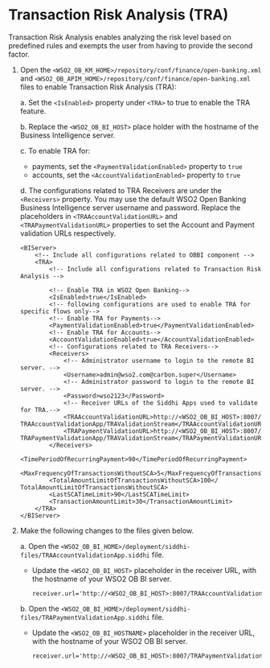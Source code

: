 # Transaction Risk Analysis (TRA)

Transaction Risk Analysis enables analyzing the risk level based on predefined rules and exempts the user from having to provide the second factor.

1. Open the `<WSO2_OB_KM_HOME>/repository/conf/finance/open-banking.xml` and `<WSO2_OB_APIM_HOME>/repository/conf/finance/open-banking.xml` files to enable Transaction Risk Analysis (TRA):

   a. Set the `<IsEnabled>` property under `<TRA>` to true to enable the TRA feature.

   b. Replace the `<WSO2_OB_BI_HOST>` place holder with the hostname of the Business   Intelligence server.

   c. To enable TRA for:

   - payments, set the `<PaymentValidationEnabled>` property to `true`
   - accounts, set the `<AccountValidationEnabled>` property to `true`

   d. The configurations related to TRA Receivers are under the `<Receivers>` property. You may use the default WSO2 Open Banking Business Intelligence server username and password. Replace the placeholders in `<TRAAccountValidationURL>` and  `<TRAPaymentValidationURL>` properties to set the Account and Payment validation URLs respectively.

    ```
    <BIServer>
        <!-- Include all configurations related to OBBI component -->
        <TRA>
            <!-- Include all configurations related to Transaction Risk Analysis -->
    
            <!-- Enable TRA in WSO2 Open Banking-->
            <IsEnabled>true</IsEnabled>
            <!-- following configurations are used to enable TRA for specific flows only-->
            <!-- Enable TRA for Payments-->
            <PaymentValidationEnabled>true</PaymentValidationEnabled>
            <!-- Enable TRA for Accounts-->
            <AccountValidationEnabled>true</AccountValidationEnabled>
            <!-- Configurations related to TRA Receivers-->
            <Receivers>
                <!-- Administrator username to login to the remote BI server. -->
                <Username>admin@wso2.com@carbon.super</Username>
                <!-- Administrator password to login to the remote BI server. -->
                <Password>wso2123</Password>
                <!-- Receiver URLs of the Siddhi Apps used to validate for TRA.-->
                <TRAAccountValidationURL>http://<WSO2_OB_BI_HOST>:8007/    TRAAccountValidationApp/TRAValidationStream</TRAAccountValidationURL>
                <TRAPaymentValidationURL>http://<WSO2_OB_BI_HOST>:8007/    TRAPaymentValidationApp/TRAValidationStream</TRAPaymentValidationURL>
            </Receivers>
            <TimePeriodOfRecurringPayment>90</TimePeriodOfRecurringPayment>
            <MaxFrequencyOfTransactionsWithoutSCA>5</MaxFrequencyOfTransactionsWithoutSCA>
            <TotalAmountLimitOfTransactionsWithoutSCA>100</    TotalAmountLimitOfTransactionsWithoutSCA>
            <LastSCATimeLimit>90</LastSCATimeLimit>
            <TransactionAmountLimit>30</TransactionAmountLimit>
        </TRA>
    </BIServer>
    ```

2. Make the following changes to the files given below.

   a. Open the `<WSO2_OB_BI_HOME>/deployment/siddhi-files/TRAAccountValidationApp.siddhi` file.

    - Update the `<WSO2_OB_BI_HOST>` placeholder in the receiver URL, with the hostname of your WSO2 OB BI server.

        ```
        receiver.url='http://<WSO2_OB_BI_HOST>:8007/TRAAccountValidationApp/TRAValidationStream'
        ```

   b. Open the `<WSO2_OB_BI_HOME>/deployment/siddhi-files/TRAPaymentValidationApp.siddhi` file.

    - Update the `<WSO2_OB_BI_HOSTNAME>` placeholder in the receiver URL, with the hostname of your WSO2 OB BI server.

        ```
        receiver.url='http://<WSO2_OB_BI_HOST>:8007/TRAPaymentValidationApp/TRAValidationStream'
        ```